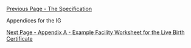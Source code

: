 [Previous Page - The Specification](the_specification.html)

Appendices for the IG

[Next Page - Appendix A - Example Facility Worksheet for the Live Birth Certificate](appendix_a_-_example_facility_worksheet_for_the_live_birth_certificate.html)